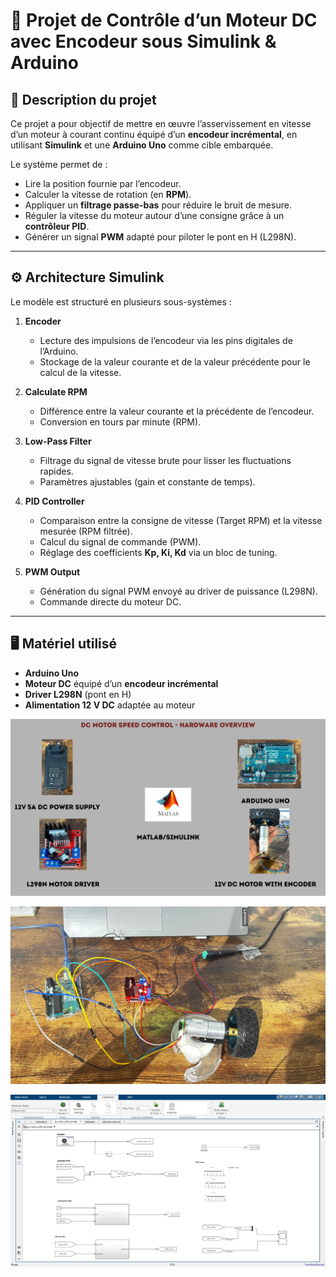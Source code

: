
# 🚀 Projet de Contrôle d’un Moteur DC avec Encodeur sous Simulink & Arduino

## 📌 Description du projet
Ce projet a pour objectif de mettre en œuvre l’asservissement en vitesse d’un moteur à courant continu équipé d’un **encodeur incrémental**, en utilisant **Simulink** et une **Arduino Uno** comme cible embarquée.  

Le système permet de :
- Lire la position fournie par l’encodeur.
- Calculer la vitesse de rotation (en **RPM**).
- Appliquer un **filtrage passe-bas** pour réduire le bruit de mesure.
- Réguler la vitesse du moteur autour d’une consigne grâce à un **contrôleur PID**.
- Générer un signal **PWM** adapté pour piloter le pont en H (L298N).

---

## ⚙️ Architecture Simulink
Le modèle est structuré en plusieurs sous-systèmes :  

1. **Encoder**  
   - Lecture des impulsions de l’encodeur via les pins digitales de l’Arduino.  
   - Stockage de la valeur courante et de la valeur précédente pour le calcul de la vitesse.  

2. **Calculate RPM**  
   - Différence entre la valeur courante et la précédente de l’encodeur.  
   - Conversion en tours par minute (RPM).  

3. **Low-Pass Filter**  
   - Filtrage du signal de vitesse brute pour lisser les fluctuations rapides.  
   - Paramètres ajustables (gain et constante de temps).  

4. **PID Controller**  
   - Comparaison entre la consigne de vitesse (Target RPM) et la vitesse mesurée (RPM filtrée).  
   - Calcul du signal de commande (PWM).  
   - Réglage des coefficients **Kp, Ki, Kd** via un bloc de tuning.  

5. **PWM Output**  
   - Génération du signal PWM envoyé au driver de puissance (L298N).  
   - Commande directe du moteur DC.  

---

## 🖥️ Matériel utilisé
- **Arduino Uno**
- **Moteur DC** équipé d’un **encodeur incrémental**
- **Driver L298N** (pont en H)
- **Alimentation 12 V DC** adaptée au moteur


![figure](https://github.com/aouaKanazoe/DC_Motor_Speed_Control/blob/master/docs/Hardware_Overview.png)

![figure](https://github.com/aouaKanazoe/DC_Motor_Speed_Control/blob/master/docs/montage_de_test.jpg)

![figure](https://github.com/aouaKanazoe/DC_Motor_Speed_Control/blob/master/docs/schema_simulink_asservissement_PID_DCmotor.png)

